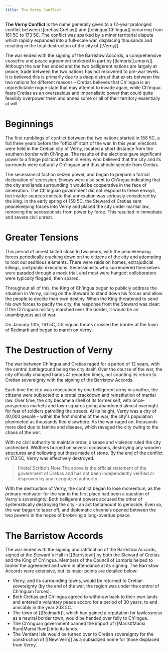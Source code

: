 ```yaml
---
title: The Verny Conflict
---
```


**The Verny Conflict** is the name generally given to a 12-year prolonged conflict between [[cretias|Cretias]] and [[chingua|Ch'ingua]] occurring from 161 5C to 173 5C. The conflict was sparked by a minor territorial dispute which rapidly expanded into a full-scale war, displacing thousands and resulting in the total destruction of the city of [[Verny]]. 

The war ended with the signing of the Barristow Accords, a comprehensive ceasefire and peace agreement brokered in part by [[lampris|Lampris]]. Although the war has ended and the two belligerent nations are largely at peace, trade between the two nations has not recovered to pre-war levels. It is believed this is primarily due to a deep distrust that exists between the two nations for different reasons - Cretias believes that Ch'ingua is an unpredictable rogue state that may attempt to invade again, while Ch'ingua fears Cretias as an overzealous and imperialistic power that could quite feasibly overpower them and annex some or all of their territory essentially at will. 

# Beginnings
The first rumblings of conflict between the two nations started in 158 5C, a full three years before the "official" start of the war. In this year, elections were held in the Cretian city of Verny, located a short distance from the southern border with Ch'ingua. The results of the elections gave significant power to a fringe political faction in Verny who believed that the city and its surrounds were culturally Ch'inguan and thus should secede from Cretias. 

The secessionist faction seized power, and began to prepare a formal declaration of secession. Envoys were also sent to Ch'ingua indicating that the city and lands surrounding it would be cooperative in the face of annexation. The Ch'inguan government did not respond to these envoys, but insider sources indicate that annexation was seriously considered by the king. In the early spring of 159 5C, the Steward of Cretias sent peacekeeping forces into Verny and placed the city under martial law, removing the secessionists from power by force. This resulted in immediate and severe civil unrest.

# Greater Tensions
This period of unrest lasted close to two years, with the peacekeeping forces periodically cracking down on the citizens of the city and attempting to root out seditious elements. There were raids on homes, extrajudicial killings, and public executions. Secessionists who surrendered themselves were paraded through a mock trial, and most were hanged; collaborators were typically flogged, then spared. 

Throughout all of this, the King of Ch'ingua began to publicly address the situation in Verny, calling on the Steward to stand down his forces and allow the people to decide their own destiny. When the King threatened to send his own forces to pacify the city, the response from the Steward was clear: if the Ch'inguan military marched over the border, it would be an unambiguous act of war. 

On January 10th, 161 5C, Ch'inguan forces crossed the border at the town of Redmark and began to march on Verny.

# The Destruction of Verny
The war between Ch'ingua and Cretias raged for a period of 12 years, with the central battleground being the city itself. Over the course of the war, the city officially changed hands 41 recorded times, not counting its return to Cretian sovereignty with the signing of the Barristow Accords. 

Each time the city was reoccupied by one belligerent army or another, the citizens were subjected to a brutal crackdown and reinstitution of martial law. Over time, the city became a shell of its former self, with once-prosperous markets and town squares going abandoned almost overnight for fear of soldiers patrolling the streets. At its height, Verny was a city of 40,000 people - within the first months of the war, the city's population plummeted as thousands fled elsewhere. As the war raged on, thousands more died due to famine and disease, which ravaged the city owing to the chaos of the war.

With no civil authority to maintain order, disease and violence ruled the city unchecked. Wildfires burned on several occasions, destroying any wooden structures and hollowing out those made of stone. By the end of the conflict in 173 5C, Verny was effectively destroyed.

> [!note] Scribe's Note
> The above is the official statement of the government of Cretias and has not been independently verified or disproven by any recognized authority.

With the destruction of Verny, the conflict began to lose momentum, as the primary motivator for the war in the first place had been a question of Verny's sovereignty. Both belligerent powers accused the other of systematically destroying the city - an act tantamount to genocide. Even so, the war began to taper off, and diplomatic channels opened between the two powers in the hopes of brokering a long-overdue peace.

# The Barristow Accords
The war ended with the signing and ratification of the Barristow Accords, signed at the Steward's Hall in [[Barristow]] by both the Steward of Cretias and the King of Ch'ingua. Members of the Council of Lampris helped to broker the agreement and were in attendance at its signing. The Barristow Accords were extensive, but its major points are detailed below:
- Verny, and its surrounding towns, would be returned to Cretian sovereignty (by the end of the war, the region was under the control of Ch'inguan forces). 
- Both Cretias and Ch'ingua agreed to withdraw back to their own lands and entered a voluntary peace accord for a period of 30 years, to end amicably in the year 203 5C. 
- The town of [[Redmark]], which had gained a reputation for lawlessness as a neutral border town, would be handed over fully to Ch'ingua.
- The Ch'inguan government banned the import of [[Maris#Marisi Rum|Marisi Rum]] into its lands. 
- The Verdant Isle would be turned over to Cretian sovereignty for the construction of [[New Vern]] as a subsidized home for those displaced from Verny.